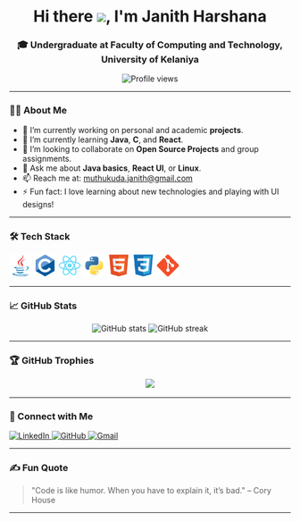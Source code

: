<!-- Google Verification -->
<meta name="google-site-verification" content="zgf0r-fbiRi3-_Kv_6ihgrAkc8B1_EB-ZIk-Kx1j-5g" />

<h1 align="center">Hi there <img src="https://raw.githubusercontent.com/MartinHeinz/MartinHeinz/master/wave.gif" width="30px">, I'm Janith Harshana</h1>

<h3 align="center">🎓 Undergraduate at Faculty of Computing and Technology, University of Kelaniya</h3>

<p align="center">
  <img src="https://komarev.com/ghpvc/?username=j-harshana&color=blueviolet&style=for-the-badge" alt="Profile views"/>
</p>

---

### 👨‍💻 About Me

- 🔭 I’m currently working on personal and academic **projects**.
- 🌱 I’m currently learning **Java**, **C**, and **React**.
- 👯 I’m looking to collaborate on **Open Source Projects** and group assignments.
- 💬 Ask me about **Java basics**, **React UI**, or **Linux**.
- 📫 Reach me at: [muthukuda.janith@gmail.com](mailto:muthukuda.janith@gmail.com)
- ⚡ Fun fact: I love learning about new technologies and playing with UI designs!

---

### 🛠️ Tech Stack

<p align="left">
  <img src="https://raw.githubusercontent.com/devicons/devicon/master/icons/java/java-original.svg" alt="java" width="40" height="40"/>
  <img src="https://raw.githubusercontent.com/devicons/devicon/master/icons/c/c-original.svg" alt="c" width="40" height="40"/>
  <img src="https://raw.githubusercontent.com/devicons/devicon/master/icons/react/react-original.svg" alt="react" width="40" height="40"/>
  <img src="https://raw.githubusercontent.com/devicons/devicon/master/icons/python/python-original.svg" alt="python" width="40" height="40"/>
  <img src="https://raw.githubusercontent.com/devicons/devicon/master/icons/html5/html5-original.svg" alt="html" width="40" height="40"/>
  <img src="https://raw.githubusercontent.com/devicons/devicon/master/icons/css3/css3-original.svg" alt="css" width="40" height="40"/>
  <img src="https://raw.githubusercontent.com/devicons/devicon/master/icons/git/git-original.svg" alt="git" width="40" height="40"/>
</p>

---

### 📈 GitHub Stats

<p align="center">
  <img src="https://github-readme-stats.vercel.app/api?username=j-harshana&show_icons=true&theme=radical" alt="GitHub stats" />
  <img src="https://github-readme-streak-stats.herokuapp.com/?user=j-harshana&theme=radical" alt="GitHub streak" />
</p>

---

### 🏆 GitHub Trophies

<p align="center">
  <img src="https://github-profile-trophy.vercel.app/?username=j-harshana&theme=dracula&no-frame=true&row=1&column=6" />
</p>

---

### 🔗 Connect with Me

<p align="left">
  <a href="https://www.linkedin.com/in/j-harshana" target="_blank">
    <img src="https://raw.githubusercontent.com/rahuldkjain/github-profile-readme-generator/master/src/images/icons/Social/linked-in-alt.svg" alt="LinkedIn" height="30" width="40" />
  </a>
  <a href="https://github.com/j-harshana" target="_blank">
    <img src="https://raw.githubusercontent.com/rahulbanerjee26/githubAboutMeGenerator/main/icons/github.svg" width="32px" alt="GitHub"/>
  </a>
 <a href="mailto:muthukuda.janith@gmail.com">
  <img src="https://upload.wikimedia.org/wikipedia/commons/4/4e/Gmail_Icon_(2020).svg" width="30px" alt="Gmail" />
</a>
</p>

---

### ✍️ Fun Quote

> "Code is like humor. When you have to explain it, it’s bad." – Cory House

---
